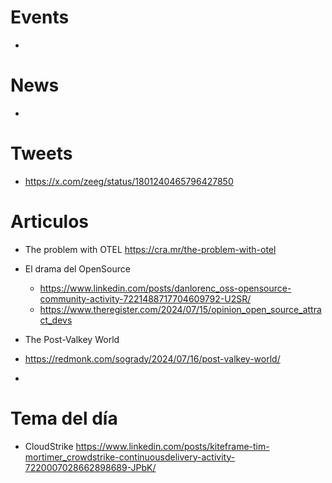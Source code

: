 
# Events

* 

# News

* 

# Tweets

* https://x.com/zeeg/status/1801240465796427850

# Articulos

* The problem with OTEL
  https://cra.mr/the-problem-with-otel

* El drama del OpenSource
  *  https://www.linkedin.com/posts/danlorenc_oss-opensource-community-activity-7221488717704609792-U2SR/
  *  https://www.theregister.com/2024/07/15/opinion_open_source_attract_devs
*  The Post-Valkey World
  * https://redmonk.com/sogrady/2024/07/16/post-valkey-world/
* 
 
# Tema del día

* CloudStrike
  https://www.linkedin.com/posts/kiteframe-tim-mortimer_crowdstrike-continuousdelivery-activity-7220007028662898689-JPbK/
  
